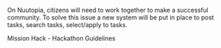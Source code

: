 On Nuutopia, citizens will need to work together to make a successful community. To solve this issue a new system will be put in place to post tasks, search tasks, select/apply to tasks.

<div>Mission Hack - Hackathon Guidelines</div>

